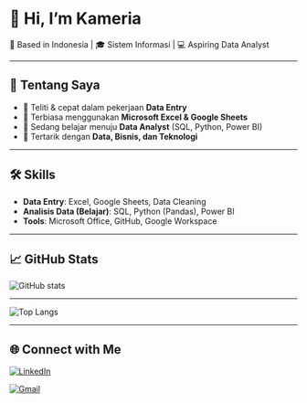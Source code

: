 # 👋 Hi, I’m Kameria
📍 Based in Indonesia | 🎓 Sistem Informasi | 💻 Aspiring Data Analyst  

---

## 🚀 Tentang Saya
- 🔹 Teliti & cepat dalam pekerjaan **Data Entry**  
- 🔹 Terbiasa menggunakan **Microsoft Excel & Google Sheets**  
- 🔹 Sedang belajar menuju **Data Analyst** (SQL, Python, Power BI)  
- 🔹 Tertarik dengan **Data, Bisnis, dan Teknologi**  

---

## 🛠️ Skills
- **Data Entry**: Excel, Google Sheets, Data Cleaning  
- **Analisis Data (Belajar)**: SQL, Python (Pandas), Power BI  
- **Tools**: Microsoft Office, GitHub, Google Workspace  

---
## 📈 GitHub Stats
![GitHub stats](https://github-readme-stats.vercel.app/api?username=kmria117&show_icons=true&theme=tokyonight)  

---
![Top Langs](https://github-readme-stats.vercel.app/api/top-langs/?username=kmria117&layout=compact&theme=tokyonight)


---

## 🌐 Connect with Me
[![LinkedIn](https://img.shields.io/badge/LinkedIn-blue?logo=linkedin&logoColor=white)](https://www.linkedin.com/in/kameria-kame-2b1750373/)  

[![Gmail](https://img.shields.io/badge/Email-red?logo=gmail&logoColor=white)](mailto:kameriakame0@gmail.com)  


<!--
**kmria117/kmria117** is a ✨ _special_ ✨ repository because its `README.md` (this file) appears on your GitHub profile.

Here are some ideas to get you started:

- 🔭 I’m currently working on ...
- 🌱 I’m currently learning ...
- 👯 I’m looking to collaborate on ...
- 🤔 I’m looking for help with ...
- 💬 Ask me about ...
- 📫 How to reach me: ...
- 😄 Pronouns: ...
- ⚡ Fun fact: ...
-->
